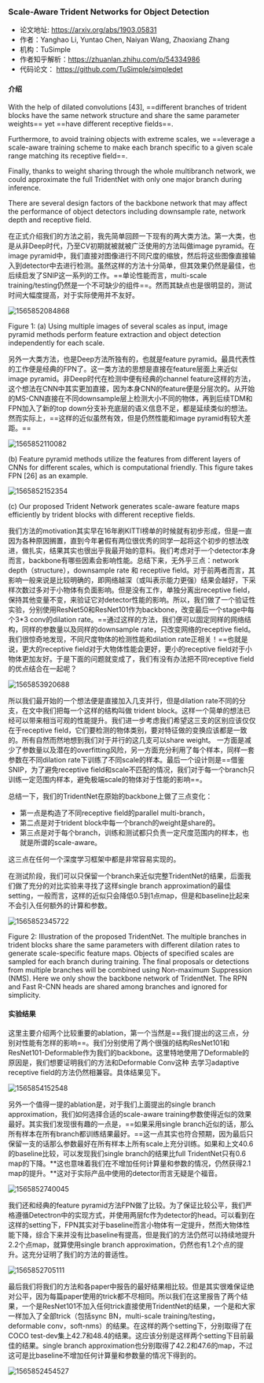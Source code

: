 ### Scale-Aware Trident Networks for Object Detection

- 论文地址: https://arxiv.org/abs/1903.05831
- 作者：Yanghao Li, Yuntao Chen, Naiyan Wang, Zhaoxiang Zhang
- 机构：TuSimple
- 作者知乎解析：https://zhuanlan.zhihu.com/p/54334986 
- 代码论文： https://github.com/TuSimple/simpledet



#### 介绍

With the help of dilated convolutions [43], ==different branches of trident blocks have the same network structure and share the same parameter weights== yet ==have different receptive fields==.

Furthermore, to avoid training objects with extreme scales, we ==leverage a scale-aware training scheme to make each branch specific to a given scale range matching its receptive field==.

Finally, thanks to weight sharing through the whole multibranch network, we could approximate the full TridentNet with only one major branch during inference.

There are several design factors of the backbone network that may affect the performance of object detectors including downsample rate, network depth and receptive field.

在正式介绍我们的方法之前，我先简单回顾一下现有的两大类方法。第一大类，也是从非Deep时代，乃至CV初期就被就被广泛使用的方法叫做image pyramid。在image pyramid中，我们直接对图像进行不同尺度的缩放，然后将这些图像直接输入到detector中去进行检测。虽然这样的方法十分简单，但其效果仍然是最佳，也后续启发了SNIP这一系列的工作。==单论性能而言，multi-scale training/testing仍然是一个不可缺少的组件==。然而其缺点也是很明显的，测试时间大幅度提高，对于实际使用并不友好。

![1565852084868](D:\Notes\raw_images\1565852125320.png)

Figure 1: (a) Using multiple images of several scales as input, image pyramid methods perform feature extraction and object detection independently for each scale. 

另外一大类方法，也是Deep方法所独有的，也就是feature pyramid。最具代表性的工作便是经典的FPN了。这一类方法的思想是直接在feature层面上来近似image pyramid。非Deep时代在检测中便有经典的channel feature这样的方法，这个想法在CNN中其实更加直接，因为本身CNN的feature便是分层次的。从开始的MS-CNN直接在不同downsample层上检测大小不同的物体，再到后续TDM和FPN加入了新的top down分支补充底层的语义信息不足，都是延续类似的想法。然而实际上，==这样的近似虽然有效，但是仍然性能和image pyramid有较大差距。==

![1565852110082](D:\Notes\raw_images\1565852110082.png)

(b) Feature pyramid methods utilize the features from different layers of CNNs for different scales, which is computational friendly. This figure takes FPN [26] as an example. 

![1565852152354](D:\Notes\raw_images\1565852152354.png)

(c) Our proposed Trident Network generates scale-aware feature maps efficiently by trident blocks with different receptive fields.

我们方法的motivation其实早在16年刷KITTI榜单的时候就有初步形成，但是一直因为各种原因搁置，直到今年暑假有两位很优秀的同学一起将这个初步的想法改进，做扎实，结果其实也很出乎我最开始的意料。我们考虑对于一个detector本身而言，backbone有哪些因素会影响性能。总结下来，无外乎三点：network depth（structure），downsample rate 和 receptive field。对于前两者而言，其影响一般来说是比较明确的，即网络越深（或叫表示能力更强）结果会越好，下采样次数过多对于小物体有负面影响。但是没有工作，单独分离出receptive field，保持其他变量不变，来验证它对detector性能的影响。所以，我们做了一个验证性实验，分别使用ResNet50和ResNet101作为backbone，改变最后一个stage中每个3*3 conv的dilation rate。==通过这样的方法，我们便可以固定同样的网络结构，同样的参数量以及同样的downsample rate，只改变网络的receptive field。我们很惊奇地发现，不同尺度物体的检测性能和dilation rate正相关！==也就是说，更大的receptive field对于大物体性能会更好，更小的receptive field对于小物体更加友好。于是下面的问题就变成了，我们有没有办法把不同receptive field的优点结合在一起呢？

![1565853920688](D:\Notes\raw_images\1565853920688.png)

所以我们最开始的一个想法便是直接加入几支并行，但是dilation rate不同的分支，在文中我们把每一个这样的结构叫做 trident block。这样一个简单的想法已经可以带来相当可观的性能提升。我们进一步考虑我们希望这三支的区别应该仅仅在于receptive field，它们要检测的物体类别，要对特征做的变换应该都是一致的。所有自然而然地想到我们对于并行的这几支可以share weight。 一方面是减少了参数量以及潜在的overfitting风险，另一方面充分利用了每个样本，同样一套参数在不同dilation rate下训练了不同scale的样本。最后一个设计则是==借鉴SNIP，为了避免receptive field和scale不匹配的情况，我们对于每一个branch只训练一定范围内样本，避免极端scale的物体对于性能的影响==。

总结一下，我们的TridentNet在原始的backbone上做了三点变化：

- 第一点是构造了不同receptive field的parallel multi-branch，
- 第二点是对于trident block中每一个branch的weight是share的。
- 第三点是对于每个branch，训练和测试都只负责一定尺度范围内的样本，也就是所谓的scale-aware。

这三点在任何一个深度学习框架中都是非常容易实现的。

在测试阶段，我们可以只保留一个branch来近似完整TridentNet的结果，后面我们做了充分的对比实验来寻找了这样single branch approximation的最佳setting，一般而言，这样的近似只会降低0.5到1点map，但是和baseline比起来不会引入任何额外的计算和参数。

![1565852345722](D:\Notes\raw_images\1565852345722.png)

Figure 2: Illustration of the proposed TridentNet. The multiple branches in trident blocks share the same parameters with different dilation rates to generate scale-specific feature maps. Objects of specified scales are sampled for each branch during training. The final proposals or detections from multiple branches will be combined using Non-maximum Suppression (NMS). Here we only show the backbone network of TridentNet. The RPN and Fast R-CNN heads are shared among branches and ignored for simplicity.

#### 实验结果

这里主要介绍两个比较重要的ablation，第一个当然是==我们提出的这三点，分别对性能有怎样的影响==。我们分别使用了两个很强的结构ResNet101和ResNet101-Deformable作为我们的backbone。这里特地使用了Deformable的原因是，我们想要证明我们的方法和Deformable Conv这种 去学习adaptive receptive field的方法仍然相兼容。具体结果见下。

![1565854152548](D:\Notes\raw_images\1565854152548.png)

另外一个值得一提的ablation是，对于我们上面提出的single branch approximation，我们如何选择合适的scale-aware training参数使得近似的效果最好。其实我们发现很有趣的一点是，==如果采用single branch近似的话，那么所有样本在所有branch都训练结果最好。==这一点其实也符合预期，因为最后只保留一支的话那么参数最好在所有样本上所有scale上充分训练。如果和上文40.6的baseline比较，可以发现我们single branch的结果比full TridentNet只有0.6 map的下降。**这也意味着我们在不增加任何计算量和参数的情况，仍然获得2.1 map的提升。**这对于实际产品中使用的detector而言无疑是个福音。

![1565852740045](D:\Notes\raw_images\1565852740045.png)

我们还和经典的feature pyramid方法FPN做了比较。为了保证比较公平，我们严格遵循Detectron中的实现方式，并使用两层fc作为detector的head。可以看到在这样的setting下，FPN其实对于baseline而言小物体有一定提升，然而大物体性能下降，综合下来并没有比baseline有提高，但是我们的方法仍然可以持续地提升2.2个点map，就算使用single branch approximation，仍然也有1.2个点的提升。这充分证明了我们的方法的普适性。

![1565852705111](D:\Notes\raw_images\1565852705111.png)

最后我们将我们的方法和各paper中报告的最好结果相比较。但是其实很难保证绝对公平，因为每篇paper使用的trick都不尽相同。所以我们在这里报告了两个结果，一个是ResNet101不加入任何trick直接使用TridentNet的结果，一个是和大家一样加入了全部trick（包括sync BN，multi-scale training/testing，deformable conv，soft-nms）的结果。在这样的两个setting下，分别取得了在COCO test-dev集上42.7和48.4的结果。这应该分别是这样两个setting下目前最佳的结果。single branch approximation也分别取得了42.2和47.6的map，不过这可是比baseline不增加任何计算量和参数量的情况下得到的。

![1565852454527](D:\Notes\raw_images\1565852454527.png)